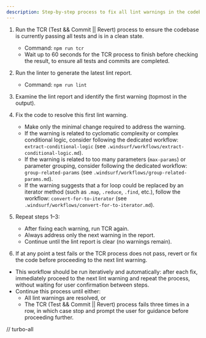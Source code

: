 ```yaml
---
description: Step-by-step process to fix all lint warnings in the codebase
---
```


1. Run the TCR (Test && Commit || Revert) process to ensure the codebase is currently passing all tests and is in a clean state.
   - Command: `npm run tcr`
   - Wait up to 60 seconds for the TCR process to finish before checking the result, to ensure all tests and commits are completed.

2. Run the linter to generate the latest lint report.
   - Command: `npm run lint`

3. Examine the lint report and identify the first warning (topmost in the output).

4. Fix the code to resolve this first lint warning.
   - Make only the minimal change required to address the warning.
   - If the warning is related to cyclomatic complexity or complex conditional logic, consider following the dedicated workflow: `extract-conditional-logic` (see `.windsurf/workflows/extract-conditional-logic.md`).
   - If the warning is related to too many parameters (`max-params`) or parameter grouping, consider following the dedicated workflow: `group-related-params` (see `.windsurf/workflows/group-related-params.md`).
   - If the warning suggests that a for loop could be replaced by an iterator method (such as `.map`, `.reduce`, `.find`, etc.), follow the workflow: `convert-for-to-iterator` (see `.windsurf/workflows/convert-for-to-iterator.md`).

4. Repeat steps 1–3:
   - After fixing each warning, run TCR again.
   - Always address only the next warning in the report.
   - Continue until the lint report is clear (no warnings remain).

5. If at any point a test fails or the TCR process does not pass, revert or fix the code before proceeding to the next lint warning.

- This workflow should be run iteratively and automatically: after each fix, immediately proceed to the next lint warning and repeat the process, without waiting for user confirmation between steps.
- Continue this process until either:
  - All lint warnings are resolved, or
  - The TCR (Test && Commit || Revert) process fails three times in a row, in which case stop and prompt the user for guidance before proceeding further.

// turbo-all
